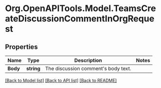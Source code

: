 # Org.OpenAPITools.Model.TeamsCreateDiscussionCommentInOrgRequest

## Properties

Name | Type | Description | Notes
------------ | ------------- | ------------- | -------------
**Body** | **string** | The discussion comment&#39;s body text. | 

[[Back to Model list]](../README.md#documentation-for-models) [[Back to API list]](../README.md#documentation-for-api-endpoints) [[Back to README]](../README.md)

